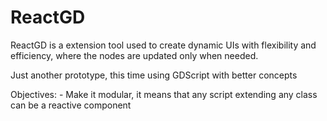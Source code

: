 # ReactGD
ReactGD is a extension tool used to create dynamic UIs with flexibility and efficiency, where the nodes are updated only when needed.

Just another prototype, this time using GDScript with better concepts

Objectives:
    - Make it modular, it means that any script extending any class can be a reactive component